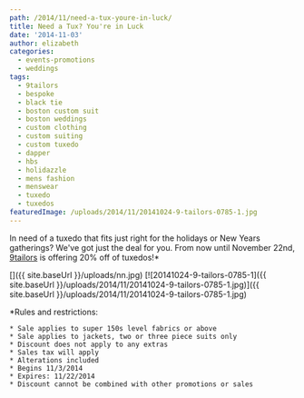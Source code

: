 ```yaml
---
path: /2014/11/need-a-tux-youre-in-luck/
title: Need a Tux? You're in Luck
date: '2014-11-03'
author: elizabeth
categories:
  - events-promotions
  - weddings
tags:
  - 9tailors
  - bespoke
  - black tie
  - boston custom suit
  - boston weddings
  - custom clothing
  - custom suiting
  - custom tuxedo
  - dapper
  - hbs
  - holidazzle
  - mens fashion
  - menswear
  - tuxedo
  - tuxedos
featuredImage: /uploads/2014/11/20141024-9-tailors-0785-1.jpg
---
```

In need of a tuxedo that fits just right for the holidays or New Years gatherings? We've got just the deal for you. From now until November 22nd, [9tailors](http://www.9tailors.com) is offering 20% off of tuxedos!\*

 []({{ site.baseUrl }}/uploads/nn.jpg) [![20141024-9-tailors-0785-1]({{ site.baseUrl }}/uploads/2014/11/20141024-9-tailors-0785-1.jpg)]({{ site.baseUrl }}/uploads/2014/11/20141024-9-tailors-0785-1.jpg)

\*Rules and restrictions:

	* Sale applies to super 150s level fabrics or above
	* Sale applies to jackets, two or three piece suits only
	* Discount does not apply to any extras
	* Sales tax will apply
	* Alterations included
	* Begins 11/3/2014
	* Expires: 11/22/2014
	* Discount cannot be combined with other promotions or sales